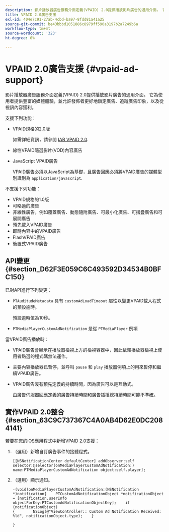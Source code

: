 ```yaml
---
description: 影片播放器廣告服務介面定義(VPAID) 2.0提供播放影片廣告的通用介面。 它為使用者提供豐富的媒體體驗，並允許發佈者更好地鎖定廣告、追蹤廣告印象，以及從視訊內容獲利。
title: VPAID 2.0廣告支援
exl-id: 404e7c91-27ab-4cbd-ba97-8fdd81a41a25
source-git-commit: be43bbbd1051886c8979ff590a3197b2a7249b6a
workflow-type: tm+mt
source-wordcount: '323'
ht-degree: 0%

---
```


# VPAID 2.0廣告支援 {#vpaid-ad-support}

影片播放器廣告服務介面定義(VPAID) 2.0提供播放影片廣告的通用介面。 它為使用者提供豐富的媒體體驗，並允許發佈者更好地鎖定廣告、追蹤廣告印象，以及從視訊內容獲利。

支援下列功能：

* VPAID規格的2.0版

   如需詳細資訊，請參閱 [IAB VPAID 2.0](https://www.iab.com/wp-content/uploads/2015/06/VPAID_2_0_Final_04-10-2012.pdf).
* 線性VPAID隨選影片(VOD)內容廣告
* JavaScript VPAID廣告

   VPAID廣告必須以JavaScript為基礎，且廣告回應必須將VPAID廣告的媒體型別識別為 `application/javascript`.

不支援下列功能：

* VPAID規格的1.0版
* 可略過的廣告
* 非線性廣告，例如覆蓋廣告、動態隨附廣告、可最小化廣告、可摺疊廣告和可展開廣告
* 預先載入VPAID廣告
* 即時內容中的VPAID廣告
* FlashVPAID廣告
* 後置式VPAID廣告

## API變更 {#section_D62F3E059C6C493592D34534B0BFC150}

已對API進行下列變更：

* `PTAuditudeMetadata` 具有 `customAdLoadTimeout` 屬性以變更VPAID載入程式的預設逾時。

   預設逾時值為10秒。

* `PTMediaPlayerCustomAdNotification` 是從 `PTMediaPlayer` 例項

<!--<a id="section_495700E1C5404A7B85307A4137C740C5"></a>-->

當VPAID廣告播放時：

* VPAID廣告會顯示在播放器檢視上方的檢視容器中，因此依賴播放器檢視上使用者點選的程式碼無法運作。
* 主要內容播放器已暫停，並呼叫 `pause` 和 `play` 播放器例項上的用來暫停和繼續VPAID廣告。

* VPAID廣告沒有預先定義的持續時間，因為廣告可以是互動式。

   由廣告伺服器回應定義的廣告持續時間和廣告插播總持續時間可能不準確。

## 實作VPAID 2.0整合 {#section_63C9C737367C4A0AB4D62E0DC2084141}

若要在您的iOS應用程式中新增VPAID 2.0支援：

1. （選用）新增自訂廣告事件的接聽程式。

   ```
   [[NSNotificationCenter defaultCenter] addObserver:self selector:@selector(onMediaPlayerCustomAdNotification:) name:PTMediaPlayerCustomAdNotification object:self.player];
   ```

1. （選用）顯示通知。

   ```
   -(void)onMediaPlayerCustomAdNotification:(NSNotification *)notification{    PTCustomAdNotificationObject *notificationObject = [notification.userInfo objectForKey:PTCustomAdNotificationObjectKey];    if (notificationObject)    
   {        NSLog(@"ViewController:: Custom Ad Notification Received: %ld", notificationObject.type);    } 
   
   }
   ```
